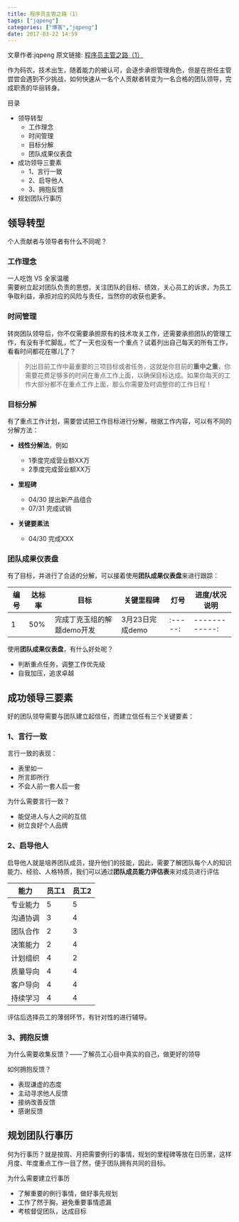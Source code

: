 ```yaml
---
title: 程序员主管之路（1）
tags: ["jqpeng"]
categories: ["博客","jqpeng"]
date: 2017-03-22 14:59
---
```

文章作者:jqpeng
原文链接: [程序员主管之路（1）](https://www.cnblogs.com/xiaoqi/p/6599956.html)

作为码农，技术出生，随着能力的被认可，会逐步承担管理角色，但是在担任主管尝尝会遇到不少挑战，如何快速从一名个人贡献者转变为一名合格的团队领导，完成职责的华丽转身。




目录

- 领导转型
    - 工作理念
    - 时间管理
    - 目标分解
    - 团队成果仪表盘
- 成功领导三要素
    - 1、言行一致
    - 2、启导他人
    - 3、拥抱反馈
- 规划团队行事历





## 领导转型

个人贡献者与领导者有什么不同呢？

### 工作理念

一人吃饱 VS 全家温暖  
 需要树立起对团队负责的思想，关注团队的目标、绩效，关心员工的诉求，为员工争取利益，承担对应的风险与责任，当然你的收获也更多。

### 时间管理

转岗团队领导后，你不仅需要承担原有的技术攻关工作，还需要承担团队的管理工作，有没有手忙脚乱，忙了一天也没有一个重点？试着列出自己每天的所有工作，看看时间都花在哪儿了？


> 列出目前工作中最重要的三项目标或者任务，这就是你目前的**重中之重**，你需要花费足够多的时间在重点工作上面，以确保目标达成。如果你每天的工作大部分都不在重点工作上面，那么你需要及时调整你的工作日程！


### 目标分解

有了重点工作计划，需要尝试把工作目标进行分解，根据工作内容，可以有不同的分解方法：

- **线性分解法**，例如

    - 1季度完成营业额XX万
    - 2季度完成营业额XX万
- **里程碑**

    - 04/30 提出新产品组合
    - 07/31 完成试销
- **关键要素法**

    - 04/30 完成XXX


### 团队成果仪表盘

有了目标，并进行了合适的分解，可以接着使用**团队成果仪表盘**来进行跟踪：


| 编号 | 达标率 | 目标 | 关键里程碑 | 灯号 | 进度/状况说明 |
| --- | --- | --- | --- | --- | --- |
| 1 | 50% | 完成丁克玉组的解题demo开发 | 3月23日完成demo | :-----: | ------------: |


使用**团队成果仪表盘**，有什么好处呢？

- 判断重点任务，调整工作优先级
- 自我加压，追求卓越


## 成功领导三要素

好的团队领导需要与团队建立起信任，而建立信任有三个关键要素：

### 1、言行一致

言行一致的表现：

- 表里如一
- 所言即所行
- 不会人前一套人后一套


为什么需要言行一致？

- 能促进人与人之间的互信
- 树立良好个人品牌


### 2、启导他人

启导他人就是培养团队成员，提升他们的技能，因此，需要了解团队每个人的知识能力、经验、人格特质，我们可以通过**团队成员能力评估表**来对成员进行评估


| 能力 | 员工1 | 员工2 |
| --- | --- | --- |
| 专业能力 | 5 | 5 |
| 沟通协调 | 3 | 4 |
| 团队合作 | 2 | 3 |
| 决策能力 | 2 | 4 |
| 计划组织 | 4 | 2 |
| 质量导向 | 4 | 4 |
| 客户导向 | 4 | 4 |
| 持续学习 | 4 | 4 |


评估后选择员工的薄弱环节，有针对性的进行辅导。

### 3、拥抱反馈

为什么需要收集反馈？——了解员工心目中真实的自己，做更好的领导

如何拥抱反馈？

- 表现谦虚的态度
- 主动寻求他人反馈
- 接纳改善反馈
- 感谢反馈


## 规划团队行事历

何为行事历？就是按周、月把需要例行的事情，规划的里程碑等放在日历里，这样月度、年度重点工作一目了然，便于团队拥有共同的目标。

为什么需要建立行事历

- 了解重要的例行事情，做好事先规划
- 工作了然于胸，避免重要事情遗漏
- 考核督促团队，达成目标


